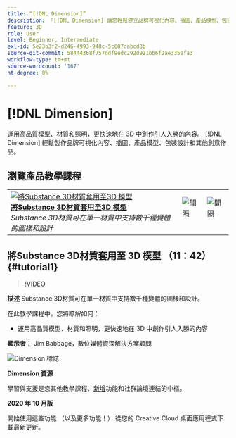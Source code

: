 ```yaml
---
title: “[!DNL Dimension]”
description: 「[!DNL Dimension] 讓您輕鬆建立品牌可視化內容、插圖、產品模型、包裝設計和其他創意作品。」
feature: 3D
role: User
level: Beginner, Intermediate
exl-id: 5e23b3f2-d246-4993-948c-5c687dabcd8b
source-git-commit: 58444368f757ddf9edc292d921bb6f2ae335efa3
workflow-type: tm+mt
source-wordcount: '167'
ht-degree: 0%

---
```


# [!DNL Dimension]

運用高品質模型、材質和照明，更快速地在 3D 中創作引人入勝的內容。 [!DNL Dimension] 輕鬆製作品牌可視化內容、插圖、產品模型、包裝設計和其他創意作品。

## 瀏覽產品教學課程

<table style="table-layout:fixed">
<tr>
 <td>
   <a href="dimension.md#tutorial1">
      <img alt="將Substance 3D材質套用至3D 模型" src="../assets/dimension_substanceAndGraphics_babbage_thumbnail.jpg" />
   </a>
    <div>
   <a href="dimension.md#tutorial1"><strong>將Substance 3D材質套用至3D 模型</strong></a>
    </div>
    <em>Substance 3D材質可在單一材質中支持數千種變體的圖樣和設計</em>
    <br>
  </td>
  <td>
    <img alt="間隔" src="../assets/Whitespacer.png" />
    <div>
    <br>
  </td>
  <td>
    <img alt="間隔" src="../assets/Whitespacer.png" />
    <div>
    <br>
  </td>
</tr>
</table>

## 將Substance 3D材質套用至 3D 模型 （11：42） {#tutorial1}

>[!VIDEO](https://video.tv.adobe.com/v/326944?hidetitle=true)

**描述**
Substance 3D材質可在單一材質中支持數千種變體的圖樣和設計。

在此教學課程中，您將瞭解如何：
* 運用高品質模型、材質和照明，更快速地在 3D 中創作引人入勝的內容

**顯示者：**
Jim Babbage，數位媒體資深解決方案顧問

![Dimension 標誌](../assets/dn_appicon_96.png)

**Dimension 資源**

[](https://helpx.adobe.com/support/dimension.html)學習與支援是您其他教學課程、[新增](https://helpx.adobe.com/dimension/user-guide.html/dimension/using/whats-new.ug.html)功能和社群論壇連結的中樞。

**2020 年 10 月版**

開始使用這些功能 （以及更多功能！） 從您的 Creative Cloud 桌面應用程式下載最新更新。
